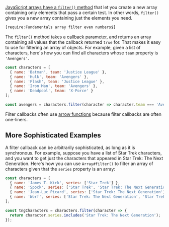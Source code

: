 [JavaScript arrays have a `filter()` method](/tutorials/fundamentals/array-filter) that let you create a new array
containing only elements that pass a certain test. In other words, `filter()` gives you a new array containing just
the elements you need.

```javascript
[require:Fundamentals array filter even numbers$]
```

The `filter()` method takes a [callback](/tutorials/fundamentals/callbacks) parameter, and returns an array containing
all values that the callback returned `true` for. That makes it easy to use for filtering an array of objects. For
example, given a list of characters, here's how you can find all characters whose `team` property is `'Avengers'`.

```javascript
const characters = [
  { name: 'Batman', team: 'Justice League' },
  { name: 'Hulk', team: 'Avengers' },
  { name: 'Flash', team: 'Justice League' },
  { name: 'Iron Man', team: 'Avengers' },
  { name: 'Deadpool', team: 'X-Force' }
];

const avengers = characters.filter(character => character.team === 'Avengers');
```

Filter callbacks often use [arrow functions](/tutorials/fundamentals/arrow) because filter callbacks are often one-liners.

More Sophisticated Examples
---------------------------

A filter callback can be arbitrarily sophisticated, as long as it is synchronous. For example, suppose you have a list of Star Trek characters, and you want to get just the characters that appeared
in Star Trek: The Next Generation. Here's how you can use `Array#filter()` to filter an array of characters given that the `series` property is an array:

```javascript
const characters = [
  { name: 'James T. Kirk', series: ['Star Trek'] },
  { name: 'Spock', series: ['Star Trek', 'Star Trek: The Next Generation'] },
  { name: 'Jean-Luc Picard', series: ['Star Trek: The Next Generation'] },
  { name: 'Worf', series: ['Star Trek: The Next Generation', 'Star Trek: Deep Space Nine'] }
];

const tngCharacters = characters.filter(character => {
  return character.series.includes('Star Trek: The Next Generation');
});
```


